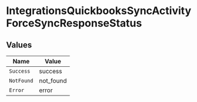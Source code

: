 # IntegrationsQuickbooksSyncActivityForceSyncResponseStatus


## Values

| Name       | Value      |
| ---------- | ---------- |
| `Success`  | success    |
| `NotFound` | not_found  |
| `Error`    | error      |